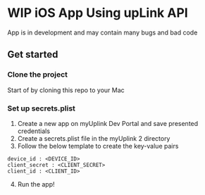 # WIP iOS App Using upLink API

App is in development and may contain many bugs and bad code 

## Get started

### Clone the project

Start of by cloning this repo to your Mac

### Set up secrets.plist

1. Create a new app on myUplink Dev Portal and save presented credentials
2. Create a secrets.plist file in the myUplink 2 directory
3. Follow the below template to create the key-value pairs
```
device_id : <DEVICE_ID>
client_secret : <CLIENT_SECRET>
client_id : <CLIENT_ID>
```
4. Run the app!

